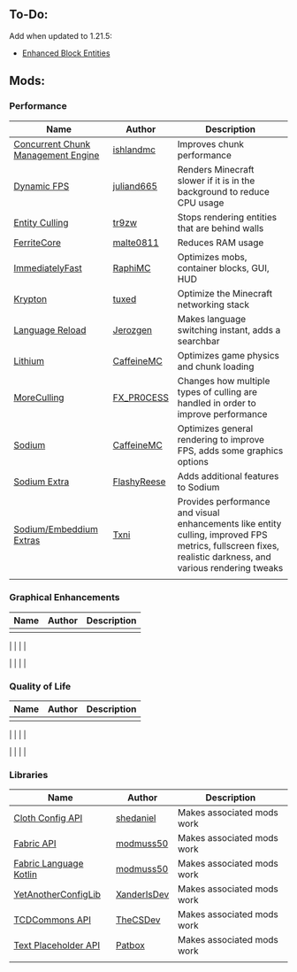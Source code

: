 ## To-Do:
Add when updated to 1.21.5:
- [Enhanced Block Entities](https://modrinth.com/mod/ebe)

## Mods:
### Performance
| Name | Author | Description |
|---|---|---|
| [Concurrent Chunk Management Engine](https://www.curseforge.com/minecraft/mc-mods/c2me) | [ishlandmc](https://www.curseforge.com/members/ishlandmc) | Improves chunk performance |
| [Dynamic FPS](https://www.curseforge.com/minecraft/mc-mods/dynamic-fps) | [juliand665](https://www.curseforge.com/members/juliand665) | Renders Minecraft slower if it is in the background to reduce CPU usage |
| [Entity Culling](https://www.curseforge.com/minecraft/mc-mods/entityculling) | [tr9zw](https://www.curseforge.com/members/tr9zw) | Stops rendering entities that are behind walls |
| [FerriteCore](https://www.curseforge.com/minecraft/mc-mods/ferritecore-fabric) | [malte0811](https://www.curseforge.com/members/malte0811) | Reduces RAM usage |
| [ImmediatelyFast](https://www.curseforge.com/minecraft/mc-mods/immediatelyfast) | [RaphiMC](https://www.curseforge.com/members/raphimc) | Optimizes mobs, container blocks, GUI, HUD |
| [Krypton](https://www.curseforge.com/minecraft/mc-mods/krypton) | [tuxed](https://www.curseforge.com/members/tuxed) | Optimize the Minecraft networking stack |
| [Language Reload](https://www.curseforge.com/minecraft/mc-mods/language-reload) | [Jerozgen](https://www.curseforge.com/members/Jerozgen) | Makes language switching instant, adds a searchbar |
| [Lithium](https://www.curseforge.com/minecraft/mc-mods/lithium) | [CaffeineMC](https://www.curseforge.com/members/jellysquid3_) | Optimizes game physics and chunk loading |
| [MoreCulling](https://www.curseforge.com/minecraft/mc-mods/moreculling) | [FX_PR0CESS](https://www.curseforge.com/members/fx_pr0cess) | Changes how multiple types of culling are handled in order to improve performance |
| [Sodium](https://www.curseforge.com/minecraft/mc-mods/sodium) | [CaffeineMC](https://www.curseforge.com/members/jellysquid3_) | Optimizes general rendering to improve FPS, adds some graphics options |
| [Sodium Extra](https://www.curseforge.com/minecraft/mc-mods/sodium-extra) | [FlashyReese](https://www.curseforge.com/members/flashyreese) | Adds additional features to Sodium|
| [Sodium/Embeddium Extras](https://www.curseforge.com/minecraft/mc-mods/magnesium-extras) | [Txni](https://www.curseforge.com/members/txni) | Provides performance and visual enhancements like entity culling, improved FPS metrics, fullscreen fixes, realistic darkness, and various rendering tweaks |
| []() | []() | |

### Graphical Enhancements
| Name | Author | Description |
|---|---|---|
| []() | []() | |

| []() | []() | |

| []() | []() | |

### Quality of Life
| Name | Author | Description |
|---|---|---|
| []() | []() | |

| []() | []() | |

| []() | []() | |

### Libraries
| Name | Author | Description |
|---|---|---|
| [Cloth Config API](https://www.curseforge.com/minecraft/mc-mods/cloth-config) | [shedaniel](https://www.curseforge.com/members/shedaniel) | Makes associated mods work |
| [Fabric API](https://www.curseforge.com/minecraft/mc-mods/fabric-api) | [modmuss50](https://www.curseforge.com/members/modmuss50) | Makes associated mods work |
| [Fabric Language Kotlin](https://www.curseforge.com/minecraft/mc-mods/fabric-language-kotlin) | [modmuss50](https://www.curseforge.com/members/modmuss50) | Makes associated mods work |
| [YetAnotherConfigLib](https://www.curseforge.com/minecraft/mc-mods/yacl) | [XanderIsDev](https://www.curseforge.com/members/xanderisdev) | Makes associated mods work |
| [TCDCommons API](https://www.curseforge.com/minecraft/mc-mods/tcdcommons) | [TheCSDev](https://www.curseforge.com/members/thecsdev) | Makes associated mods work |
| [Text Placeholder API](https://www.curseforge.com/minecraft/mc-mods/text-placeholder-api) | [Patbox](https://www.curseforge.com/members/patbox) | Makes associated mods work |
| []() | []() | |